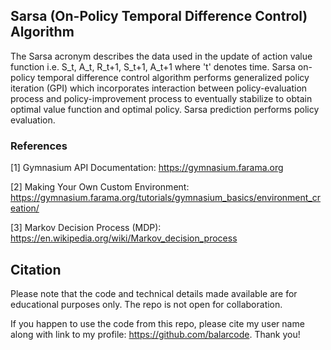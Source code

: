 ## Sarsa (On-Policy Temporal Difference Control) Algorithm

The Sarsa acronym describes the data used in the update of action value function i.e. S_t, A_t, R_t+1, S_t+1, A_t+1 where 't' denotes time. Sarsa on-policy temporal difference control algorithm performs generalized policy iteration (GPI) which incorporates interaction between policy-evaluation process and policy-improvement process to eventually stabilize to obtain optimal value function and optimal policy. Sarsa prediction performs policy evaluation.

### References

[1] Gymnasium API Documentation: https://gymnasium.farama.org

[2] Making Your Own Custom Environment: https://gymnasium.farama.org/tutorials/gymnasium_basics/environment_creation/

[3] Markov Decision Process (MDP): https://en.wikipedia.org/wiki/Markov_decision_process

## Citation

Please note that the code and technical details made available are for educational purposes only. The repo is not open for collaboration.

If you happen to use the code from this repo, please cite my user name along with link to my profile: https://github.com/balarcode. Thank you!

